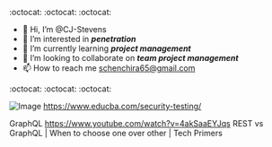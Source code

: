 :octocat: :octocat: :octocat:
- 👋 Hi, I’m @CJ-Stevens
- 👀 I’m interested in **_penetration_**
- 🌱 I’m currently learning **_project management_**
- 💞️ I’m looking to collaborate on **_team project management_**
- 📫 How to reach me schenchira65@gmail.com

:octocat: :octocat: :octocat:
<!---
CJ-Stevens/Chenchira is a ✨ special ✨ repository because its `README.md` (this file) appears on your GitHub profile.
You can click the Preview link to take a look at your changes.
--->
![Image](https://cdn.educba.com/academy/wp-content/uploads/2019/09/Security-Testing-1.png.webp)
https://www.educba.com/security-testing/

GraphQL
https://www.youtube.com/watch?v=4akSaaEYJqs
REST vs GraphQL | When to choose one over other | Tech Primers

